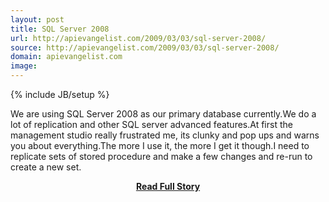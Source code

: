 ```yaml
---
layout: post
title: SQL Server 2008
url: http://apievangelist.com/2009/03/03/sql-server-2008/
source: http://apievangelist.com/2009/03/03/sql-server-2008/
domain: apievangelist.com
image: 
---
```

{% include JB/setup %}<p>We are using SQL Server 2008 as our primary database currently.We do a lot of replication and other SQL server advanced features.At first the management studio really frustrated me, its clunky and pop ups and warns you about everything.The more I use it, the more I get it though.I need to replicate sets of stored procedure and make a few changes and re-run to create a new set.</p>
<center><p><a href="http://apievangelist.com/2009/03/03/sql-server-2008/" style='padding:25px; font-sze:18px; font-weight: bold;'>Read Full Story</a></p></center>
